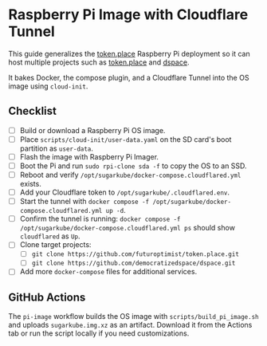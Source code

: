 # Raspberry Pi Image with Cloudflare Tunnel

This guide generalizes the [token.place](https://github.com/futuroptimist/token.place)
Raspberry Pi deployment so it can host multiple projects such as
[token.place](https://github.com/futuroptimist/token.place) and
[dspace](https://github.com/democratizedspace/dspace).

It bakes Docker, the compose plugin, and a Cloudflare Tunnel into the OS image using `cloud-init`.

## Checklist

- [ ] Build or download a Raspberry Pi OS image.
- [ ] Place `scripts/cloud-init/user-data.yaml` on the SD card's boot partition as `user-data`.
- [ ] Flash the image with Raspberry Pi Imager.
- [ ] Boot the Pi and run `sudo rpi-clone sda -f` to copy the OS to an SSD.
- [ ] Reboot and verify `/opt/sugarkube/docker-compose.cloudflared.yml` exists.
- [ ] Add your Cloudflare token to `/opt/sugarkube/.cloudflared.env`.
- [ ] Start the tunnel with `docker compose -f /opt/sugarkube/docker-compose.cloudflared.yml up -d`.
- [ ] Confirm the tunnel is running: `docker compose -f /opt/sugarkube/docker-compose.cloudflared.yml ps` should show `cloudflared` as `Up`.
- [ ] Clone target projects:
  - [ ] `git clone https://github.com/futuroptimist/token.place.git`
  - [ ] `git clone https://github.com/democratizedspace/dspace.git`
- [ ] Add more `docker-compose` files for additional services.

## GitHub Actions

The `pi-image` workflow builds the OS image with `scripts/build_pi_image.sh` and uploads `sugarkube.img.xz` as an artifact.
Download it from the Actions tab or run the script locally if you need customizations.
